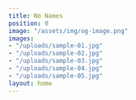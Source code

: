 ```yaml
---
title: No Names
position: 0
image: "/assets/img/og-image.png"
images:
- "/uploads/sample-01.jpg"
- "/uploads/sample-02.jpg"
- "/uploads/sample-03.jpg"
- "/uploads/sample-04.jpg"
- "/uploads/sample-05.jpg"
layout: home
---
```


